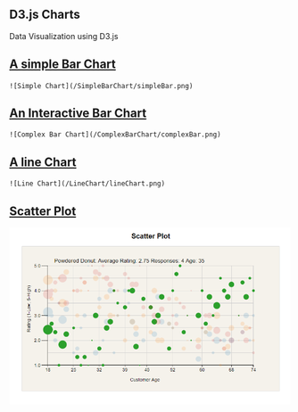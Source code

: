 D3.js Charts
-------------

Data Visualization using D3.js

[A simple Bar Chart](/SimpleBarChart)
-----------------------------------------
	![Simple Chart](/SimpleBarChart/simpleBar.png)

[An Interactive Bar Chart ](/ComplexBarChart)
--------------------------------------------------
	![Complex Bar Chart](/ComplexBarChart/complexBar.png)

[A line Chart](/LineChart)
----------------------------
	![Line Chart](/LineChart/lineChart.png)

[Scatter Plot](/Scatterplot)
------------------------------
  ![Scatter Plot](/Scatterplot/scatterplot.png)